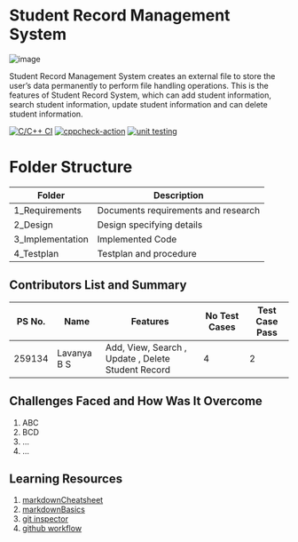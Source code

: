 # Student Record Management System
![image](https://user-images.githubusercontent.com/81295980/114642096-ebf94c80-9cf0-11eb-88c8-e3a865f1cc61.png)


Student Record Management System creates an external file to store the user’s data permanently to perform file handling operations. This is the features of Student Record System, which can add student information, search student information, update student information and can delete student information.



[![C/C++ CI](https://img.shields.io/badge/c%2Fc%2B%2B%20CI-passing-green)](https://github.com/259134lavanyabs/Miniproject_lavanyabs/blob/main/.github/workflows/c-cpp.yml)   [![cppcheck-action](https://img.shields.io/badge/cppcheck--action-passing-green)](https://github.com/259134lavanyabs/Miniproject_lavanyabs/blob/main/.github/workflows/cppcheck.yml)  [![unit testing](https://img.shields.io/badge/unit%20testing-passing-green)](https://github.com/259134lavanyabs/Miniproject_lavanyabs/blob/main/.github/workflows/unit-test.yml)


# Folder Structure

| Folder | Description |
| ----------- | ----------- |
| 1_Requirements| Documents requirements and research|
| 2_Design | Design specifying details |
| 3_Implementation| Implemented Code |
| 4_Testplan| Testplan and procedure |

## Contributors List and Summary

PS No. |  Name   |    Features    |No Test Cases|Test Case Pass|
-------|---------|----------------|----------------|---------------|
259134 | Lavanya B S  | Add, View, Search , Update , Delete Student Record    | 4 | 2|    
   

## Challenges Faced and How Was It Overcome

1. ABC
2. BCD
3. ...
4. ...

## Learning Resources
1. [markdownCheatsheet](https://github.com/adam-p/markdown-here/wiki/Markdown-Cheatsheet/)
2. [markdownBasics](https://guides.github.com/features/mastering-markdown/)
3. [git inspector](https://github.com/ejwa/gitinspector.git)
4. [github workflow](https://docs.github.com/en/actions/learn-github-action)


